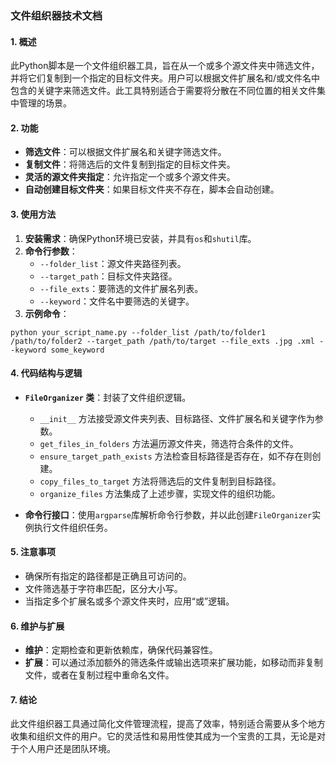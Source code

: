 ### 文件组织器技术文档

#### 1. 概述
此Python脚本是一个文件组织器工具，旨在从一个或多个源文件夹中筛选文件，并将它们复制到一个指定的目标文件夹。用户可以根据文件扩展名和/或文件名中包含的关键字来筛选文件。此工具特别适合于需要将分散在不同位置的相关文件集中管理的场景。

#### 2. 功能
- **筛选文件**：可以根据文件扩展名和关键字筛选文件。
- **复制文件**：将筛选后的文件复制到指定的目标文件夹。
- **灵活的源文件夹指定**：允许指定一个或多个源文件夹。
- **自动创建目标文件夹**：如果目标文件夹不存在，脚本会自动创建。

#### 3. 使用方法

1. **安装需求**：确保Python环境已安装，并具有`os`和`shutil`库。
2. **命令行参数**：
   - `--folder_list`：源文件夹路径列表。
   - `--target_path`：目标文件夹路径。
   - `--file_exts`：要筛选的文件扩展名列表。
   - `--keyword`：文件名中要筛选的关键字。
3. **示例命令**：
```
python your_script_name.py --folder_list /path/to/folder1 /path/to/folder2 --target_path /path/to/target --file_exts .jpg .xml --keyword some_keyword
```

#### 4. 代码结构与逻辑

- **`FileOrganizer` 类**：封装了文件组织逻辑。
  - `__init__` 方法接受源文件夹列表、目标路径、文件扩展名和关键字作为参数。
  - `get_files_in_folders` 方法遍历源文件夹，筛选符合条件的文件。
  - `ensure_target_path_exists` 方法检查目标路径是否存在，如不存在则创建。
  - `copy_files_to_target` 方法将筛选后的文件复制到目标路径。
  - `organize_files` 方法集成了上述步骤，实现文件的组织功能。

- **命令行接口**：使用`argparse`库解析命令行参数，并以此创建`FileOrganizer`实例执行文件组织任务。

#### 5. 注意事项
- 确保所有指定的路径都是正确且可访问的。
- 文件筛选基于字符串匹配，区分大小写。
- 当指定多个扩展名或多个源文件夹时，应用“或”逻辑。

#### 6. 维护与扩展
- **维护**：定期检查和更新依赖库，确保代码兼容性。
- **扩展**：可以通过添加额外的筛选条件或输出选项来扩展功能，如移动而非复制文件，或者在复制过程中重命名文件。

#### 7. 结论
此文件组织器工具通过简化文件管理流程，提高了效率，特别适合需要从多个地方收集和组织文件的用户。它的灵活性和易用性使其成为一个宝贵的工具，无论是对于个人用户还是团队环境。